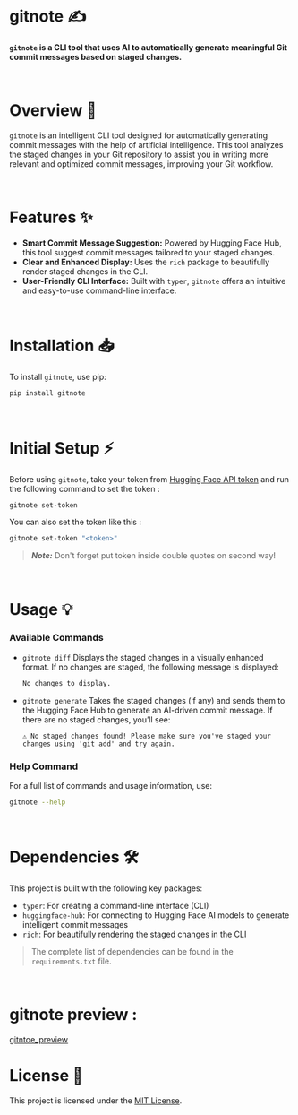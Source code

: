 # gitnote ✍️

**`gitnote` is a CLI tool that uses AI to automatically generate meaningful Git commit messages based on staged changes.**

&nbsp;
&nbsp;

# Overview 🔎
`gitnote` is an intelligent CLI tool designed for automatically generating commit messages with the help of artificial intelligence. This tool analyzes the staged changes in your Git repository to assist you in writing more relevant and optimized commit messages, improving your Git workflow.



&nbsp;

# Features ✨

- **Smart Commit Message Suggestion:** Powered by Hugging Face Hub, this tool suggest commit messages tailored to your staged changes.
- **Clear and Enhanced Display:** Uses the `rich` package to beautifully render staged changes in the CLI.
- **User-Friendly CLI Interface:** Built with `typer`, `gitnote` offers an intuitive and easy-to-use command-line interface.

&nbsp;

# Installation 📥

To install `gitnote`, use pip:

```bash
pip install gitnote
```

&nbsp;

# Initial Setup ⚡

Before using `gitnote`, take your token from [Hugging Face API token](https://huggingface.co/settings/tokens) and run the following command to set the token :


```bash
gitnote set-token
```

You can also set the token like this :

```bash
gitnote set-token "<token>"
```
> **_Note:_** Don't forget put token inside double quotes on second way!

&nbsp;

# Usage 💡

### Available Commands

- `gitnote diff`
   Displays the staged changes in a visually enhanced format. If no changes are staged, the following message is displayed:

   ```bash
   No changes to display.
   ```

- `gitnote generate`
   Takes the staged changes (if any) and sends them to the Hugging Face Hub to generate an AI-driven commit message. If there are no staged changes, you’ll see:

   ```
   ⚠️ No staged changes found! Please make sure you've staged your changes using 'git add' and try again.
   ```

### Help Command

For a full list of commands and usage information, use:

```bash
gitnote --help
```

&nbsp;

# Dependencies 🛠️

This project is built with the following key packages:

- `typer`: For creating a command-line interface (CLI)
- `huggingface-hub`: For connecting to Hugging Face AI models to generate intelligent commit messages
- `rich`: For beautifully rendering the staged changes in the CLI

> The complete list of dependencies can be found in the `requirements.txt` file.

&nbsp;

# gitnote preview :
[gitntoe_preview](assets/preview/gitnote_preview.mp4)

# License 🧾

This project is licensed under the [MIT License](./LICENSE).
